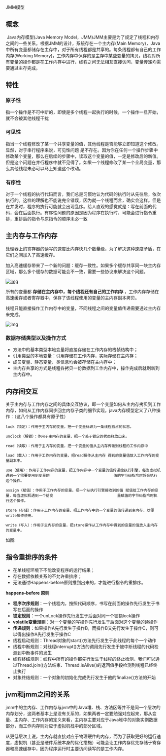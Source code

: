 JMM模型

## 概念

​		Java内存模型(Java Memory Model，JMM)JMM主要是为了规定了线程和内存之间的一些关系。根据JMM的设计，系统存在一个主内存(Main Memory)，Java中所有变量都储存在主存中，对于所有线程都是共享的。每条线程都有自己的工作内存(Working Memory)，工作内存中保存的是主存中某些变量的拷贝，线程对所有变量的操作都是在工作内存中进行，线程之间无法相互直接访问，变量传递均需要通过主存完成。



## 特性

### 原子性

指一个操作是不可中断的，即使是多个线程一起执行的时候，一个操作一旦开始，就不会被其他线程干扰

### 可见性

指当一个线程修改了某一个共享变量的值，其他线程是否能够立即知道这个修改。显然，对于串行程序来说，可见性问题  是不存在。因为你在任何一个操作步骤中修改某个变量，那么在后续的步骤中，读取这个变量的值，一定是修改后的新值。但是这个问题在并行程序中就不见得了。如果一个线程修改了某一个全局变量，那么其他线程未必可以马上知道这个改动。

### 有序性

对于一个线程的执行代码而言，我们总是习惯地认为代码的执行时从先往后，依次执行的。这样的理解也不能说完全错误，因为就一个线程而言，确实会这样。但是在并发时，程序的执行可能就会出现乱序。给人直观的感觉就是：写在前面的代码，会在后面执行。有序性问题的原因是因为程序在执行时，可能会进行指令重排，重排后的指令与原指令的顺序未必一致



## 主内存与工作内存

处理器上的寄存器的读写的速度比内存快几个数量级，为了解决这种速度矛盾，在它们之间加入了高速缓存。

加入高速缓存带来了一个新的问题：缓存一致性。如果多个缓存共享同一块主内存区域，那么多个缓存的数据可能会不一致，需要一些协议来解决这个问题。

[![img](http://blog.itpub.net/ueditor/php/upload/image/20190516/1557990025613197.png)](https://github.com/DuHouAn/Java/blob/master/Concurrency/notes/pics/68778c1b-15ab-4826-99c0-3b4fd38cb9e9.png)

 

所有的变量都 **存储在主内存中，每个线程还有自己的工作内存** ，工作内存存储在高速缓存或者寄存器中，保存了该线程使用的变量的主内存副本拷贝。

线程只能直接操作工作内存中的变量，不同线程之间的变量值传递需要通过主内存来完成。

![img](http://blog.itpub.net/ueditor/php/upload/image/20190516/1557990025642343.png)

### 数据存储类型以及操作方式

- 方法中的基本类型本地变量将直接存储在工作内存的栈帧结构中；
- 引用类型的本地变量：引用存储在工作内存，实际存储在主内存；
- 成员变量、静态变量、类信息均会被存储在主内存中；
- 主内存共享的方式是线程各拷贝一份数据到工作内存中，操作完成后就刷新到主内存中。



## 内存间交互

关于主内存与工作内存之间的具体交互协议，即一个变量如何从主内存拷贝到工作内存，如何从工作内存同步回主内存子类的细节实现，java内存模型定义了八种操作：（这八个操作都具有原子性）

    lock（锁定）：作用于主内存的变量，把一个变量标识为一条线程独占的状态。
    
    unclock（解锁）：作用于主内存的变量，把一个处于锁定的状态释放出来。
    
    read（读取）：作用于主内存的变量，把一个变量的值从主内存传输到线程的工作内存中
    
    load（载入）：作用于工作内存的变量，把read操作从主内存 得到的变量值放入工作内存的变量副本中。
    
    use（使用）：作用于工作内存的变量，把工作内存中一个变量的值传递给执行引擎，每当虚拟机遇到一个需要使用到变量的                             值的字节码指令时将会执行这个操作。
    
    assign（赋值）：作用于工作内存的变量，把一个从执行引擎接收到的值 赋值给工作内存的变量，每当虚拟机遇到一个给变                             量赋值的字节码指令时执行这个操作。
    
    store（存储）：作用于工作内存的变量，把工作内存中的一个变量的值传递到主内存，以便write操作使用。
    
    write（写入）：作用于主内存的变量，把store操作从工作内存中得到的变量的值放入主内存的变量中。
如图:



## 指令重排序的条件

- 在单线程环境下不能改变程序的运行结果；
- 存在数据依赖关系的不允许重排序；
- 无法通过Happens-before原则推到出来的，才能进行指令的重排序。
  

**happens-before 原则**

- **程序次序规则**：一个线程内，按照代码顺序，书写在前面的操作先行发生于书写在后面的操作
- **锁定规则**：一个unLock操作先行发生于后面对同一个锁额lock操作
- **volatile变量规则**：对一个变量的写操作先行发生于后面对这个变量的读操作
- **传递规则**：如果操作A先行发生于操作B，而操作B又先行发生于操作C，则可以得出操作A先行发生于操作C
- 线程启动规则：Thread对象的start()方法先行发生于此线程的每个一个动作
- 线程中断规则：对线程interrupt()方法的调用先行发生于被中断线程的代码检测到中断事件的发生
- 线程终结规则：线程中所有的操作都先行发生于线程的终止检测，我们可以通过Thread.join()方法结束、Thread.isAlive()的返回值手段检测到线程已经终止执行
- 对象终结规则：一个对象的初始化完成先行发生于他的finalize()方法的开始



## jvm和jmm之间的关系

jmm中的主内存、工作内存与jvm中的Java堆、栈、方法区等并不是同一个层次的内存划分，这两者基本上是没有关系的，如果两者一定要勉强对应起来，那从变量、主内存、工作内存的定义来看，主内存主要对应于Java堆中的对象实例数据部分，而工作内存则对应于虚拟机栈中的部分区域。

从更低层次上说，主内存就直接对应于物理硬件的内存，而为了获取更好的运行速度，虚拟机（甚至是硬件系统本身的优化措施）可能会让工作内存优先存储于寄存器和高速缓存中，因为程序运行时主要访问读写的是工作内存。
